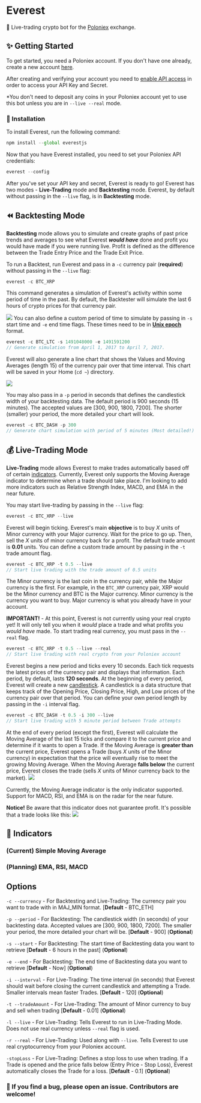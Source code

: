 # Everest
:robot: Live-trading crypto bot for the [Poloniex](https://poloniex.com/) exchange.

## :sparkles: Getting Started
To get started, you need a Poloniex account. If you don't have one already, create a new account [here](https://poloniex.com/).

After creating and verifying your account you need to [enable API access](https://poloniex.com/apiKeys) in order to access your API Key and Secret.

*You don't need to deposit any coins in your Poloniex account yet to use this bot unless you are in `--live --real` mode.

### :wrench: Installation
To install Everest, run the following command:
```javascript
npm install --global everestjs
```
Now that you have Everest installed, you need to set your Poloniex API credentials:
```javascript
everest --config
```
After you've set your API key and secret, Everest is ready to go! Everest has two modes - **Live-Trading** mode and **Backtesting** mode. Everest, by default without passing in the `--live` flag, is in **Backtesting** mode.

## :rewind: Backtesting Mode
**Backtesting** mode allows you to simulate and create graphs of past price trends and averages to see what Everest ***would have*** done and profit you would have made if you were running live. Profit is defined as the difference between the Trade Entry Price and the Trade Exit Price.

To run a Backtest, run Everest and pass in a `-c` currency pair (**required**) without passing in the `--live` flag:
```javascript
everest -c BTC_XRP
```
This command generates a simulation of Everest's activity within some period of time in the past. By default, the Backtester will simulate the last 6 hours of crypto prices for that currency pair.

![](docs/images/backtest.png)
You can also define a custom period of time to simulate by passing in `-s` start time and `-e` end time flags. These times need to be in [**Unix epoch**](https://www.epochconverter.com/) format.
```javascript
everest -c BTC_LTC -s 1491048000 -e 1491591200
// Generate simulation from April 1, 2017 to April 7, 2017.
```
Everest will also generate a line chart that shows the Values and Moving Averages (length 15) of the currency pair over that time interval. This chart will be saved in your Home (`cd ~`) directory.

![](docs/images/chart.png)

You may also pass in a `-p` period in seconds that defines the candlestick width of your backtesting data. The default period is 900 seconds (15 minutes). The accepted values are [300, 900, 1800, 7200]. The shorter (smaller) your period, the more detailed your chart will look.
```javascript
everest -c BTC_DASH -p 300
// Generate chart simulation with period of 5 minutes (Most detailed!)
```

## :moneybag: Live-Trading Mode
**Live-Trading** mode allows Everest to make trades automatically based off of certain [indicators](https://www.investopedia.com/articles/active-trading/041814/four-most-commonlyused-indicators-trend-trading.asp). Currently, Everest only supports the Moving Average indicator to determine when a trade should take place. I'm looking to add more indicators such as Relative Strength Index, MACD, and EMA in the near future.

You may start live-trading by passing in the `--live` flag:
```javascript
everest -c BTC_XRP --live
```
Everest will begin ticking. Everest's main **objective** is to buy *X* units of Minor currency with your Major currency. Wait for the price to go up.  Then, sell the *X* units of minor currency back for a profit. The default trade amount is **0.01** units. You can define a custom trade amount by passing in the `-t` trade amount flag.
```javascript
everest -c BTC_XRP -t 0.5 --live
// Start live trading with the trade amount of 0.5 units
```

The Minor currency is the last coin in the currency pair, while the Major currency is the first. For example, in the `BTC_XRP` currency pair, XRP would be the Minor currency and BTC is the Major currency. Minor currency is the currency you want to buy. Major currency is what you already have in your account.

**IMPORTANT!** - At this point, Everest is not currently using your real crypto yet! It will only tell you when it *would* place a trade and what profits you *would have* made. To start trading real currency, you must pass in the `--real` flag.

```javascript
everest -c BTC_XRP -t 0.5 --live --real
// Start live trading with real crypto from your Poloniex account
```
Everest begins a new period and ticks every 10 seconds. Each tick requests the latest prices of the currency pair and displays that information. Each period, by default, lasts **120 seconds**. At the beginning of every period, Everest will create a new [candlestick](https://www.investopedia.com/trading/candlestick-charting-what-is-it/). A candlestick is a data structure that keeps track of the Opening Price, Closing Price, High, and Low prices of the currency pair over that period. You can define your own period length by passing in the `-i` interval flag.

```javascript
everest -c BTC_DASH -t 0.5 -i 300 --live
// Start live trading with 5 minute period between Trade attempts
```

 At the end of every period (except the first), Everest will calculate the Moving Average of the last 15 ticks and compare it to the current price and determine if it wants to open a Trade. If the Moving Average is **greater than** the current price, Everest opens a Trade (buys *X* units of the Minor currency) in expectation that the price will eventually rise to meet the growing Moving Average. When the Moving Average **falls below** the current price, Everest closes the trade (sells *X* units of Minor currency back to the market).
![](docs/images/example.png)

Currently, the Moving Average indicator is the only indicator supported. Support for MACD, RSI, and EMA is on the radar for the near future.

**Notice!** Be aware that this indicator does not guarantee profit. It's possible that a trade looks like this:
![](docs/images/example2.png)


## :signal_strength: Indicators
### (Current) Simple Moving Average
### (Planning) EMA, RSI, MACD

## Options
`-c --currency` - For Backtesting and Live-Trading: The currency pair you want to trade with in MAJ_MIN format. [**Default** - BTC_ETH]

`-p --period` - For Backtesting: The candlestick width (in seconds) of your backtesting data. Accepted values are [300, 900, 1800, 7200]. The smaller your period, the more detailed your chart will be.  [**Default** - 900] (**Optional**)

`-s --start` - For Backtesting: The start time of Backtesting data you want to retrieve [**Default** - 6 hours in the past] (**Optional**)

`-e --end` - For Backtesting: The end time of Backtesting data you want to retrieve [**Default** - Now] (**Optional**)

`-i --interval` - For Live-Trading: The time interval (in seconds) that Everest should wait before closing the current candlestick and attempting a Trade. Smaller intervals mean faster Trades. [**Default** - 120] (**Optional**)

`-t --tradeAmount` - For Live-Trading: The amount of Minor currency to buy and sell when trading [**Default** - 0.01] (**Optional**)

`-l --live` - For Live-Trading: Tells Everest to run in Live-Trading Mode. Does not use real currency unless `--real` flag is used.

`-r --real` - For Live-Trading: Used along with `--live`. Tells Everest to use real cryptocurrency from your Poloniex account.

`-stopLoss` - For Live-Trading: Defines a stop loss to use when trading. If a Trade is opened and the price falls below (Entry Price - Stop Loss), Everest automatically closes the Trade for a loss. [**Default** - 0.1] (**Optional**)

### :bug: If you find a bug, please open an issue. Contributors are welcome!

